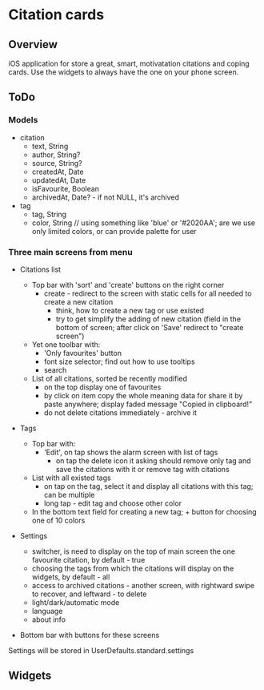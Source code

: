 #  Citation cards
## Overview
iOS application for store a great, smart, motivatation citations and coping cards.
Use the widgets to always have the one on your phone screen.

## ToDo
### Models
- citation
    - text, String
    - author, String?
    - source, String?
    - createdAt, Date
    - updatedAt, Date
    - isFavourite, Boolean
    - archivedAt, Date? - if not NULL, it's archived
- tag
    - tag, String
    - color, String // using something like 'blue' or '#2020AA'; are we use only limited colors, or can provide palette for user

### Three main screens from menu
- Citations list
    - Top bar with 'sort' and 'create' buttons on the right corner
        - create - redirect to the screen with static cells for all needed to create a new citation
            - think, how to create a new tag or use existed
            - try to get simplify the adding of new citation (field in the bottom of screen; after click on 'Save' redirect to "create screen")
    - Yet one toolbar with:
        - 'Only favourites' button
        - font size selector; find out how to use tooltips
        - search
    - List of all citations, sorted be recently modified
        - on the top display one of favourites
        - by click on item copy the whole meaning data for share it by paste anywhere; display faded message "Copied in clipboard!"
        - do not delete citations immediately - archive it
- Tags
    - Top bar with:
        - 'Edit', on tap shows the alarm screen with list of tags
            - on tap the delete icon it asking should remove only tag and save the citations with it or remove tag with citations
    - List with all existed tags
        - on tap on the tag, select it and display all citations with this tag; can be multiple
        - long tap - edit tag and choose other color
    - In the bottom text field for creating a new tag; + button for choosing one of 10 colors
- Settings
    - switcher, is need to display on the top of main screen the one favourite citation, by default - true
    - choosing the tags from which the citations will display on the widgets, by default - all
    - access to archived citations - another screen, with rightward swipe to recover, and leftward - to delete
    - light/dark/automatic mode
    - language
    - about info

- Bottom bar with buttons for these screens

Settings will be stored in UserDefaults.standard.settings

## Widgets

